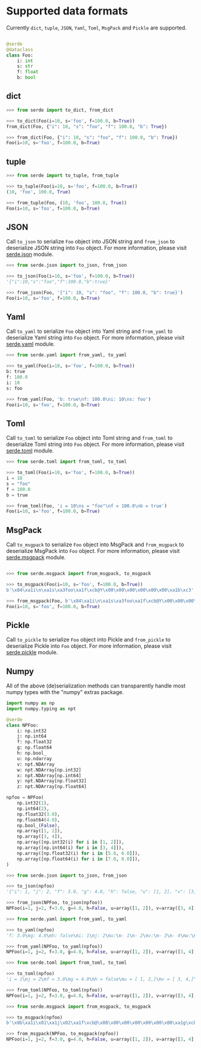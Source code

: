 # Supported data formats

Currently `dict`, `tuple`, `JSON`, `Yaml`, `Toml`, `MsgPack` and `Pickle` are supported.

```python

@serde
@dataclass
class Foo:
    i: int
    s: str
    f: float
    b: bool
```

## dict

```python
>>> from serde import to_dict, from_dict

>>> to_dict(Foo(i=10, s='foo', f=100.0, b=True))
from_dict(Foo, {"i": 10, "s": "foo", "f": 100.0, "b": True})

>>> from_dict(Foo, {"i": 10, "s": "foo", "f": 100.0, "b": True})
Foo(i=10, s='foo', f=100.0, b=True)
```

## tuple

```python
>>> from serde import to_tuple, from_tuple

>>> to_tuple(Foo(i=10, s='foo', f=100.0, b=True))
(10, 'foo', 100.0, True)

>>> from_tuple(Foo, (10, 'foo', 100.0, True))
Foo(i=10, s='foo', f=100.0, b=True)
```

## JSON

Call `to_json` to serialize `Foo` object into JSON string and `from_json` to deserialize JSON string into `Foo` object. For more information, please visit [serde.json](https://yukinarit.github.io/pyserde/api/serde/json.html) module.

```python
>>> from serde.json import to_json, from_json

>>> to_json(Foo(i=10, s='foo', f=100.0, b=True))
'{"i":10,"s":"foo","f":100.0,"b":true}'

>>> from_json(Foo, '{"i": 10, "s": "foo", "f": 100.0, "b": true}')
Foo(i=10, s='foo', f=100.0, b=True)
```

## Yaml

Call `to_yaml` to serialize `Foo` object into Yaml string and `from_yaml` to deserialize Yaml string into `Foo` object. For more information, please visit [serde.yaml](https://yukinarit.github.io/pyserde/api/serde/yaml.html) module.

```python
>>> from serde.yaml import from_yaml, to_yaml

>>> to_yaml(Foo(i=10, s='foo', f=100.0, b=True))
b: true
f: 100.0
i: 10
s: foo

>>> from_yaml(Foo, 'b: true\nf: 100.0\ni: 10\ns: foo')
Foo(i=10, s='foo', f=100.0, b=True)
```

## Toml

Call `to_toml` to serialize `Foo` object into Toml string and `from_toml` to deserialize Toml string into `Foo` object. For more information, please visit [serde.toml](https://yukinarit.github.io/pyserde/api/serde/toml.html) module.

```python
>>> from serde.toml import from_toml, to_toml

>>> to_toml(Foo(i=10, s='foo', f=100.0, b=True))
i = 10
s = "foo"
f = 100.0
b = true

>>> from_toml(Foo, 'i = 10\ns = "foo"\nf = 100.0\nb = true')
Foo(i=10, s='foo', f=100.0, b=True)
```

## MsgPack

Call `to_msgpack` to serialize `Foo` object into MsgPack and `from_msgpack` to deserialize MsgPack into `Foo` object. For more information, please visit [serde.msgpack](https://yukinarit.github.io/pyserde/api/serde/msgpack.html) module.

```python

>>> from serde.msgpack import from_msgpack, to_msgpack

>>> to_msgpack(Foo(i=10, s='foo', f=100.0, b=True))
b'\x84\xa1i\n\xa1s\xa3foo\xa1f\xcb@Y\x00\x00\x00\x00\x00\x00\xa1b\xc3'

>>> from_msgpack(Foo, b'\x84\xa1i\n\xa1s\xa3foo\xa1f\xcb@Y\x00\x00\x00\x00\x00\x00\xa1b\xc3')
Foo(i=10, s='foo', f=100.0, b=True)
```

## Pickle

Call `to_pickle` to serialize `Foo` object into Pickle and `from_pickle` to deserialize Pickle into `Foo` object. For more information, please visit [serde.pickle](https://yukinarit.github.io/pyserde/api/serde/pickle.html) module.

## Numpy

All of the above (de)serialization methods can transparently handle most numpy
types with the "numpy" extras package.

```python
import numpy as np
import numpy.typing as npt

@serde
class NPFoo:
    i: np.int32
    j: np.int64
    f: np.float32
    g: np.float64
    h: np.bool_
    u: np.ndarray
    v: npt.NDArray
    w: npt.NDArray[np.int32]
    x: npt.NDArray[np.int64]
    y: npt.NDArray[np.float32]
    z: npt.NDArray[np.float64]

npfoo = NPFoo(
    np.int32(1),
    np.int64(2),
    np.float32(3.0),
    np.float64(4.0),
    np.bool_(False),
    np.array([1, 2]),
    np.array([3, 4]),
    np.array([np.int32(i) for i in [1, 2]]),
    np.array([np.int64(i) for i in [3, 4]]),
    np.array([np.float32(i) for i in [5.0, 6.0]]),
    np.array([np.float64(i) for i in [7.0, 8.0]]),
)
```

```python
>>> from serde.json import to_json, from_json

>>> to_json(npfoo)
'{"i": 1, "j": 2, "f": 3.0, "g": 4.0, "h": false, "u": [1, 2], "v": [3, 4], "w": [1, 2], "x": [3, 4], "y": [5.0, 6.0], "z": [7.0, 8.0]}'

>>> from_json(NPFoo, to_json(npfoo))
NPFoo(i=1, j=2, f=3.0, g=4.0, h=False, u=array([1, 2]), v=array([3, 4]), w=array([1, 2], dtype=int32), x=array([3, 4]), y=array([5., 6.], dtype=float32), z=array([7., 8.]))

>>> from serde.yaml import from_yaml, to_yaml

>>> to_yaml(npfoo)
'f: 3.0\ng: 4.0\nh: false\ni: 1\nj: 2\nu:\n- 1\n- 2\nv:\n- 3\n- 4\nw:\n- 1\n- 2\nx:\n- 3\n- 4\ny:\n- 5.0\n- 6.0\nz:\n- 7.0\n- 8.0\n'

>>> from_yaml(NPFoo, to_yaml(npfoo))
NPFoo(i=1, j=2, f=3.0, g=4.0, h=False, u=array([1, 2]), v=array([3, 4]), w=array([1, 2], dtype=int32), x=array([3, 4]), y=array([5., 6.], dtype=float32), z=array([7., 8.]))

>>> from serde.toml import from_toml, to_toml

>>> to_toml(npfoo)
'i = 1\nj = 2\nf = 3.0\ng = 4.0\nh = false\nu = [ 1, 2,]\nv = [ 3, 4,]\nw = [ 1, 2,]\nx = [ 3, 4,]\ny = [ 5.0, 6.0,]\nz = [ 7.0, 8.0,]\n'

>>> from_toml(NPFoo, to_toml(npfoo))
NPFoo(i=1, j=2, f=3.0, g=4.0, h=False, u=array([1, 2]), v=array([3, 4]), w=array([1, 2], dtype=int32), x=array([3, 4]), y=array([5., 6.], dtype=float32), z=array([7., 8.]))

>>> from serde.msgpack import from_msgpack, to_msgpack

>>> to_msgpack(npfoo)
b'\x8b\xa1i\x01\xa1j\x02\xa1f\xcb@\x08\x00\x00\x00\x00\x00\x00\xa1g\xcb@\x10\x00\x00\x00\x00\x00\x00\xa1h\xc2\xa1u\x92\x01\x02\xa1v\x92\x03\x04\xa1w\x92\x01\x02\xa1x\x92\x03\x04\xa1y\x92\xcb@\x14\x00\x00\x00\x00\x00\x00\xcb@\x18\x00\x00\x00\x00\x00\x00\xa1z\x92\xcb@\x1c\x00\x00\x00\x00\x00\x00\xcb@ \x00\x00\x00\x00\x00\x00'

>>> from_msgpack(NPFoo, to_msgpack(npfoo))
NPFoo(i=1, j=2, f=3.0, g=4.0, h=False, u=array([1, 2]), v=array([3, 4]), w=array([1, 2], dtype=int32), x=array([3, 4]), y=array([5., 6.], dtype=float32), z=array([7., 8.]))
```
